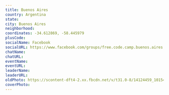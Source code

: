 ```yaml
---
title: Buenos Aires
country: Argentina
state: 
city: Buenos Aires
neighborhood: 
coordinates: -34.612869, -58.445979
plusCode:
socialName: Facebook
socialURL: https://www.facebook.com/groups/free.code.camp.buenos.aires
chatName:
chatURL:
eventName:
eventURL:
leaderName:
leaderURL:
oldPhoto: https://scontent-dft4-2.xx.fbcdn.net/v/t31.0-8/14124459_10154485628878593_240313829817953595_o.jpg?oh=37a5699a75a8ffbe8153a5c0db99f850&oe=5957EA18
coverPhoto:
---
```


